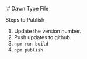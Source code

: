 l# Dawn Type File

Steps to Publish
1. Update the version number.
2. Push updates to github.
3. `npm run build`
4. `npm publish`
